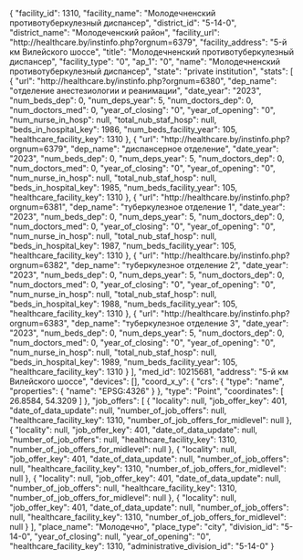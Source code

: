 {
    "facility_id": 1310,
    "facility_name": "Молодечненский противотуберкулезный диспансер",
    "district_id": "5-14-0",
    "district_name": "Молодеченский район",
    "facility_url": "http:\/\/healthcare.by\/instinfo.php?orgnum=6379",
    "facility_address": "5-й км Вилейского шоссе",
    "title": "Молодечненский противотуберкулезный диспансер",
    "facility_type": "0",
    "ap_1": "0",
    "name": "Молодечненский противотуберкулезный диспансер",
    "state": "private institution",
    "stats": [
        {
            "url": "http:\/\/healthcare.by\/instinfo.php?orgnum=6380",
            "dep_name": "отделение анестезиологии и реанимации",
            "date_year": "2023",
            "num_beds_dep": 0,
            "num_deps_year": 5,
            "num_doctors_dep": 0,
            "num_doctors_med": 0,
            "year_of_closing": "0",
            "year_of_opening": "0",
            "num_nurse_in_hosp": null,
            "total_nub_staf_hosp": null,
            "beds_in_hospital_key": 1986,
            "num_beds_facility_year": 105,
            "healthcare_facility_key": 1310
        },
        {
            "url": "http:\/\/healthcare.by\/instinfo.php?orgnum=6379",
            "dep_name": "диспансерное отделение",
            "date_year": "2023",
            "num_beds_dep": 0,
            "num_deps_year": 5,
            "num_doctors_dep": 0,
            "num_doctors_med": 0,
            "year_of_closing": "0",
            "year_of_opening": "0",
            "num_nurse_in_hosp": null,
            "total_nub_staf_hosp": null,
            "beds_in_hospital_key": 1985,
            "num_beds_facility_year": 105,
            "healthcare_facility_key": 1310
        },
        {
            "url": "http:\/\/healthcare.by\/instinfo.php?orgnum=6381",
            "dep_name": "туберкулезное отделение 1",
            "date_year": "2023",
            "num_beds_dep": 0,
            "num_deps_year": 5,
            "num_doctors_dep": 0,
            "num_doctors_med": 0,
            "year_of_closing": "0",
            "year_of_opening": "0",
            "num_nurse_in_hosp": null,
            "total_nub_staf_hosp": null,
            "beds_in_hospital_key": 1987,
            "num_beds_facility_year": 105,
            "healthcare_facility_key": 1310
        },
        {
            "url": "http:\/\/healthcare.by\/instinfo.php?orgnum=6382",
            "dep_name": "туберкулезное отделение 2",
            "date_year": "2023",
            "num_beds_dep": 0,
            "num_deps_year": 5,
            "num_doctors_dep": 0,
            "num_doctors_med": 0,
            "year_of_closing": "0",
            "year_of_opening": "0",
            "num_nurse_in_hosp": null,
            "total_nub_staf_hosp": null,
            "beds_in_hospital_key": 1988,
            "num_beds_facility_year": 105,
            "healthcare_facility_key": 1310
        },
        {
            "url": "http:\/\/healthcare.by\/instinfo.php?orgnum=6383",
            "dep_name": "туберкулезное отделение 3",
            "date_year": "2023",
            "num_beds_dep": 0,
            "num_deps_year": 5,
            "num_doctors_dep": 0,
            "num_doctors_med": 0,
            "year_of_closing": "0",
            "year_of_opening": "0",
            "num_nurse_in_hosp": null,
            "total_nub_staf_hosp": null,
            "beds_in_hospital_key": 1989,
            "num_beds_facility_year": 105,
            "healthcare_facility_key": 1310
        }
    ],
    "med_id": 10215681,
    "address": "5-й км Вилейского шоссе",
    "devices": [],
    "coord_x_y": {
        "crs": {
            "type": "name",
            "properties": {
                "name": "EPSG:4326"
            }
        },
        "type": "Point",
        "coordinates": [
            26.8584,
            54.3209
        ]
    },
    "job_offers": [
        {
            "locality": null,
            "job_offer_key": 401,
            "date_of_data_update": null,
            "number_of_job_offers": null,
            "healthcare_facility_key": 1310,
            "number_of_job_offers_for_midlevel": null
        },
        {
            "locality": null,
            "job_offer_key": 401,
            "date_of_data_update": null,
            "number_of_job_offers": null,
            "healthcare_facility_key": 1310,
            "number_of_job_offers_for_midlevel": null
        },
        {
            "locality": null,
            "job_offer_key": 401,
            "date_of_data_update": null,
            "number_of_job_offers": null,
            "healthcare_facility_key": 1310,
            "number_of_job_offers_for_midlevel": null
        },
        {
            "locality": null,
            "job_offer_key": 401,
            "date_of_data_update": null,
            "number_of_job_offers": null,
            "healthcare_facility_key": 1310,
            "number_of_job_offers_for_midlevel": null
        },
        {
            "locality": null,
            "job_offer_key": 401,
            "date_of_data_update": null,
            "number_of_job_offers": null,
            "healthcare_facility_key": 1310,
            "number_of_job_offers_for_midlevel": null
        }
    ],
    "place_name": "Молодечно",
    "place_type": "city",
    "division_id": "5-14-0",
    "year_of_closing": null,
    "year_of_opening": "0",
    "healthcare_facility_key": 1310,
    "administrative_division_id": "5-14-0"
}